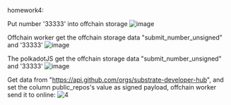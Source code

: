 homework4:

Put number '33333' into offchain storage
![image](https://github.com/wuxuman/substrate-node-template-offchainworker/assets/6595148/1e83540b-9881-4b8b-b733-3ba263da3a18)

Offchain worker get the offchain storage data "submit_number_unsigned" and '33333' 
![image](https://github.com/wuxuman/substrate-node-template-offchainworker/assets/6595148/73643cf5-166c-4b0c-bff5-8d1325d1f070)

The polkadotJS get the offchain storage data "submit_number_unsigned" and '33333'
![image](https://github.com/wuxuman/substrate-node-template-offchainworker/assets/6595148/0576a2ea-4f46-4e7b-99c6-05b1385f4f22)

Get data from "https://api.github.com/orgs/substrate-developer-hub", 
and set the column public_repos's value as signed payload, offchain worker send it to online:
![4](https://github.com/wuxuman/substrate-node-template-offchainworker/assets/6595148/1822f832-119d-4b81-b59c-eefc3674330b)
